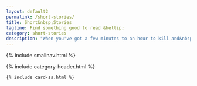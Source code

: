```yaml
---
layout: default2
permalink: /short-stories/
title: Short&nbsp;Stories
tagline: Find something good to read &hellip;
category: short-stories
description: "When you've got a few minutes to an hour to kill and&nbsp;need&nbsp;something&nbsp;to&nbsp;read:<br>SHORT&nbsp;STORIES that'll thrill! Read&nbsp;online&nbsp;or&nbsp;download&nbsp;FREE!"
---
```


<div class="{{ page.title }}">
  
  {% include smallnav.html %}
  
  {% include category-header.html %}

  <section class="card__container">

    {% include card-ss.html %}

  </section>


</div>
